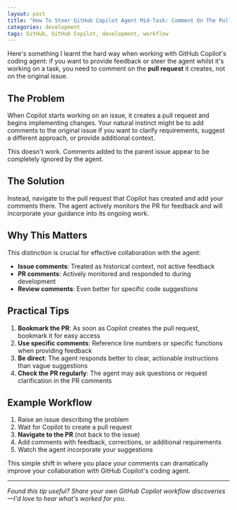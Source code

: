 ```yaml
---
layout: post
title: "How To Steer GitHub Copilot Agent Mid-Task: Comment On The Pull Request, Not The Issue"
categories: development
tags: GitHub, GitHub Copilot, development, workflow
---
```


Here's something I learnt the hard way when working with GitHub Copilot's coding agent: if you want to provide feedback or steer the agent whilst it's working on a task, you need to comment on the **pull request** it creates, not on the original issue.

## The Problem

When Copilot starts working on an issue, it creates a pull request and begins implementing changes. Your natural instinct might be to add comments to the original issue if you want to clarify requirements, suggest a different approach, or provide additional context. 

This doesn't work. Comments added to the parent issue appear to be completely ignored by the agent.

## The Solution

Instead, navigate to the pull request that Copilot has created and add your comments there. The agent actively monitors the PR for feedback and will incorporate your guidance into its ongoing work.

## Why This Matters

This distinction is crucial for effective collaboration with the agent:

- **Issue comments**: Treated as historical context, not active feedback
- **PR comments**: Actively monitored and responded to during development
- **Review comments**: Even better for specific code suggestions

## Practical Tips

1. **Bookmark the PR**: As soon as Copilot creates the pull request, bookmark it for easy access
2. **Use specific comments**: Reference line numbers or specific functions when providing feedback
3. **Be direct**: The agent responds better to clear, actionable instructions than vague suggestions
4. **Check the PR regularly**: The agent may ask questions or request clarification in the PR comments

## Example Workflow

1. Raise an issue describing the problem
2. Wait for Copilot to create a pull request
3. **Navigate to the PR** (not back to the issue)
4. Add comments with feedback, corrections, or additional requirements
5. Watch the agent incorporate your suggestions

This simple shift in where you place your comments can dramatically improve your collaboration with GitHub Copilot's coding agent.

---

*Found this tip useful? Share your own GitHub Copilot workflow discoveries—I'd love to hear what's worked for you.*